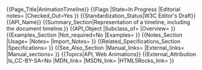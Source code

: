 {{Page_Title|AnimationTimeline}}
{{Flags
|State=In Progress
|Editorial notes=
|Checked_Out=Yes
}}
{{Standardization_Status|W3C Editor's Draft}}
{{API_Name}}
{{Summary_Section|Representation of a timeline, including the document timeline.}}
{{API_Object
|Subclass_of=
|Overview=
}}
{{Examples_Section
|Not_required=No
|Examples=
}}
{{Notes_Section
|Usage=
|Notes=
|Import_Notes=
}}
{{Related_Specifications_Section
|Specifications=
}}
{{See_Also_Section
|Manual_links=
|External_links=
|Manual_sections=
}}
{{Topics|API, Web Animations}}
{{External_Attribution
|Is_CC-BY-SA=No
|MDN_link=
|MSDN_link=
|HTML5Rocks_link=
}}